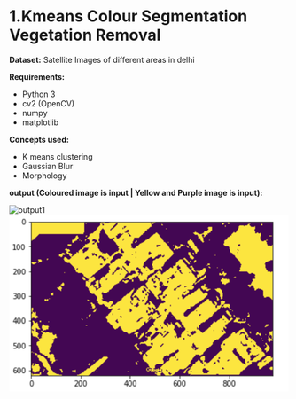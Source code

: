# 1.Kmeans Colour Segmentation Vegetation Removal
__Dataset:__ Satellite Images of different areas in delhi

__Requirements:__ 
  + Python 3
  + cv2 (OpenCV)
  + numpy
  + matplotlib
 
__Concepts used:__
  * K means clustering
  * Gaussian Blur
  * Morphology
  
__output (Coloured image is input | Yellow and Purple image is input):__

![output1](images/ip1.png "Screenshot")
![output2](images/op1.png "Screenshot")
